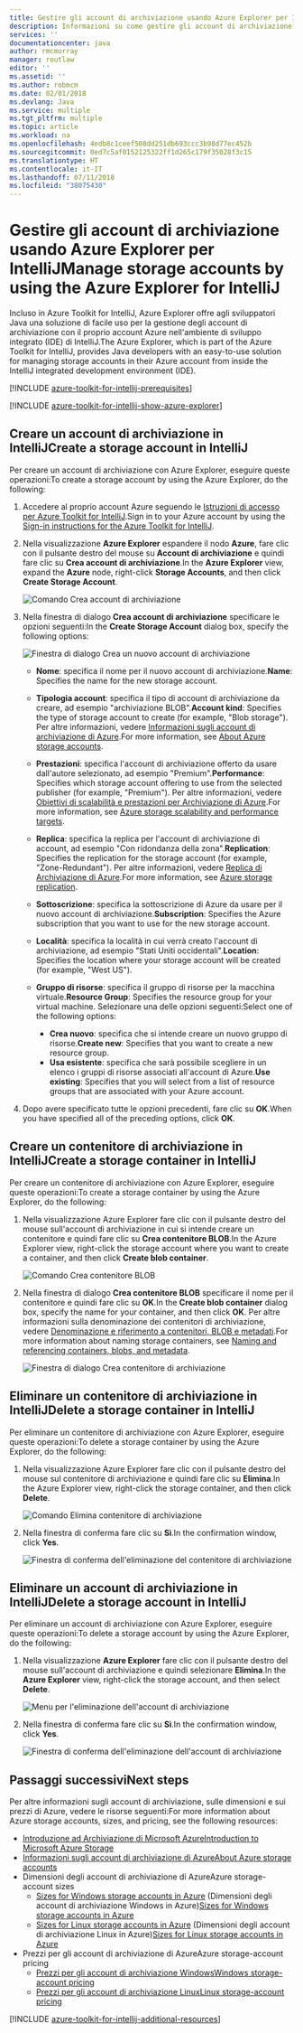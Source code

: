 ```yaml
---
title: Gestire gli account di archiviazione usando Azure Explorer per IntelliJ
description: Informazioni su come gestire gli account di archiviazione di Azure con Azure Explorer per IntelliJ.
services: ''
documentationcenter: java
author: rmcmurray
manager: routlaw
editor: ''
ms.assetid: ''
ms.author: robmcm
ms.date: 02/01/2018
ms.devlang: Java
ms.service: multiple
ms.tgt_pltfrm: multiple
ms.topic: article
ms.workload: na
ms.openlocfilehash: 4edb8c1ceef508dd251db693ccc3b98d77ec452b
ms.sourcegitcommit: 0ed7c5af0152125322ff1d265c179f35028f3c15
ms.translationtype: HT
ms.contentlocale: it-IT
ms.lasthandoff: 07/11/2018
ms.locfileid: "38075430"
---
```

# <a name="manage-storage-accounts-by-using-the-azure-explorer-for-intellij"></a><span data-ttu-id="15365-103">Gestire gli account di archiviazione usando Azure Explorer per IntelliJ</span><span class="sxs-lookup"><span data-stu-id="15365-103">Manage storage accounts by using the Azure Explorer for IntelliJ</span></span>

<span data-ttu-id="15365-104">Incluso in Azure Toolkit for IntelliJ, Azure Explorer offre agli sviluppatori Java una soluzione di facile uso per la gestione degli account di archiviazione con il proprio account Azure nell'ambiente di sviluppo integrato (IDE) di IntelliJ.</span><span class="sxs-lookup"><span data-stu-id="15365-104">The Azure Explorer, which is part of the Azure Toolkit for IntelliJ, provides Java developers with an easy-to-use solution for managing storage accounts in their Azure account from inside the IntelliJ integrated development environment (IDE).</span></span>

[!INCLUDE [azure-toolkit-for-intellij-prerequisites](../includes/azure-toolkit-for-intellij-prerequisites.md)]

[!INCLUDE [azure-toolkit-for-intellij-show-azure-explorer](../includes/azure-toolkit-for-intellij-show-azure-explorer.md)]

## <a name="create-a-storage-account-in-intellij"></a><span data-ttu-id="15365-105">Creare un account di archiviazione in IntelliJ</span><span class="sxs-lookup"><span data-stu-id="15365-105">Create a storage account in IntelliJ</span></span>

<span data-ttu-id="15365-106">Per creare un account di archiviazione con Azure Explorer, eseguire queste operazioni:</span><span class="sxs-lookup"><span data-stu-id="15365-106">To create a storage account by using the Azure Explorer, do the following:</span></span>

1. <span data-ttu-id="15365-107">Accedere al proprio account Azure seguendo le [Istruzioni di accesso per Azure Toolkit for IntelliJ].</span><span class="sxs-lookup"><span data-stu-id="15365-107">Sign in to your Azure account by using the [Sign-in instructions for the Azure Toolkit for IntelliJ].</span></span> 

2. <span data-ttu-id="15365-108">Nella visualizzazione **Azure Explorer** espandere il nodo **Azure**, fare clic con il pulsante destro del mouse su **Account di archiviazione** e quindi fare clic su **Crea account di archiviazione**.</span><span class="sxs-lookup"><span data-stu-id="15365-108">In the **Azure Explorer** view, expand the **Azure** node, right-click **Storage Accounts**, and then click **Create Storage Account**.</span></span>

   ![Comando Crea account di archiviazione][CS01]

3. <span data-ttu-id="15365-110">Nella finestra di dialogo **Crea account di archiviazione** specificare le opzioni seguenti:</span><span class="sxs-lookup"><span data-stu-id="15365-110">In the **Create Storage Account** dialog box, specify the following options:</span></span>

   ![Finestra di dialogo Crea un nuovo account di archiviazione][CS02]

   * <span data-ttu-id="15365-112">**Nome**: specifica il nome per il nuovo account di archiviazione.</span><span class="sxs-lookup"><span data-stu-id="15365-112">**Name**: Specifies the name for the new storage account.</span></span>

   * <span data-ttu-id="15365-113">**Tipologia account**: specifica il tipo di account di archiviazione da creare, ad esempio "archiviazione BLOB".</span><span class="sxs-lookup"><span data-stu-id="15365-113">**Account kind**: Specifies the type of storage account to create (for example, "Blob storage").</span></span> <span data-ttu-id="15365-114">Per altre informazioni, vedere [Informazioni sugli account di archiviazione di Azure].</span><span class="sxs-lookup"><span data-stu-id="15365-114">For more information, see [About Azure storage accounts].</span></span> 

   * <span data-ttu-id="15365-115">**Prestazioni**: specifica l'account di archiviazione offerto da usare dall'autore selezionato, ad esempio "Premium".</span><span class="sxs-lookup"><span data-stu-id="15365-115">**Performance**: Specifies which storage account offering to use from the selected publisher (for example, "Premium").</span></span> <span data-ttu-id="15365-116">Per altre informazioni, vedere [Obiettivi di scalabilità e prestazioni per Archiviazione di Azure].</span><span class="sxs-lookup"><span data-stu-id="15365-116">For more information, see [Azure storage scalability and performance targets].</span></span> 

   * <span data-ttu-id="15365-117">**Replica**: specifica la replica per l'account di archiviazione di account, ad esempio "Con ridondanza della zona".</span><span class="sxs-lookup"><span data-stu-id="15365-117">**Replication**: Specifies the replication for the storage account (for example, "Zone-Redundant").</span></span> <span data-ttu-id="15365-118">Per altre informazioni, vedere [Replica di Archiviazione di Azure].</span><span class="sxs-lookup"><span data-stu-id="15365-118">For more information, see [Azure storage replication].</span></span> 

   * <span data-ttu-id="15365-119">**Sottoscrizione**: specifica la sottoscrizione di Azure da usare per il nuovo account di archiviazione.</span><span class="sxs-lookup"><span data-stu-id="15365-119">**Subscription**: Specifies the Azure subscription that you want to use for the new storage account.</span></span>

   * <span data-ttu-id="15365-120">**Località**: specifica la località in cui verrà creato l'account di archiviazione, ad esempio "Stati Uniti occidentali".</span><span class="sxs-lookup"><span data-stu-id="15365-120">**Location**: Specifies the location where your storage account will be created (for example, "West US").</span></span>

   * <span data-ttu-id="15365-121">**Gruppo di risorse**: specifica il gruppo di risorse per la macchina virtuale.</span><span class="sxs-lookup"><span data-stu-id="15365-121">**Resource Group**: Specifies the resource group for your virtual machine.</span></span> <span data-ttu-id="15365-122">Selezionare una delle opzioni seguenti:</span><span class="sxs-lookup"><span data-stu-id="15365-122">Select one of the following options:</span></span>
      * <span data-ttu-id="15365-123">**Crea nuovo**: specifica che si intende creare un nuovo gruppo di risorse.</span><span class="sxs-lookup"><span data-stu-id="15365-123">**Create new**: Specifies that you want to create a new resource group.</span></span>
      * <span data-ttu-id="15365-124">**Usa esistente**: specifica che sarà possibile scegliere in un elenco i gruppi di risorse associati all'account di Azure.</span><span class="sxs-lookup"><span data-stu-id="15365-124">**Use existing**: Specifies that you will select from a list of resource groups that are associated with your Azure account.</span></span>

4. <span data-ttu-id="15365-125">Dopo avere specificato tutte le opzioni precedenti, fare clic su **OK**.</span><span class="sxs-lookup"><span data-stu-id="15365-125">When you have specified all of the preceding options, click **OK**.</span></span>

## <a name="create-a-storage-container-in-intellij"></a><span data-ttu-id="15365-126">Creare un contenitore di archiviazione in IntelliJ</span><span class="sxs-lookup"><span data-stu-id="15365-126">Create a storage container in IntelliJ</span></span>

<span data-ttu-id="15365-127">Per creare un contenitore di archiviazione con Azure Explorer, eseguire queste operazioni:</span><span class="sxs-lookup"><span data-stu-id="15365-127">To create a storage container by using the Azure Explorer, do the following:</span></span>

1. <span data-ttu-id="15365-128">Nella visualizzazione Azure Explorer fare clic con il pulsante destro del mouse sull'account di archiviazione in cui si intende creare un contenitore e quindi fare clic su **Crea contenitore BLOB**.</span><span class="sxs-lookup"><span data-stu-id="15365-128">In the Azure Explorer view, right-click the storage account where you want to create a container, and then click **Create blob container**.</span></span>

   ![Comando Crea contenitore BLOB][CC01]

2. <span data-ttu-id="15365-130">Nella finestra di dialogo **Crea contenitore BLOB** specificare il nome per il contenitore e quindi fare clic su **OK**.</span><span class="sxs-lookup"><span data-stu-id="15365-130">In the **Create blob container** dialog box, specify the name for your container, and then click **OK**.</span></span> <span data-ttu-id="15365-131">Per altre informazioni sulla denominazione dei contenitori di archiviazione, vedere [Denominazione e riferimento a contenitori, BLOB e metadati].</span><span class="sxs-lookup"><span data-stu-id="15365-131">For more information about naming storage containers, see [Naming and referencing containers, blobs, and metadata].</span></span>

   ![Finestra di dialogo Crea contenitore di archiviazione][CC02]

## <a name="delete-a-storage-container-in-intellij"></a><span data-ttu-id="15365-133">Eliminare un contenitore di archiviazione in IntelliJ</span><span class="sxs-lookup"><span data-stu-id="15365-133">Delete a storage container in IntelliJ</span></span>

<span data-ttu-id="15365-134">Per eliminare un contenitore di archiviazione con Azure Explorer, eseguire queste operazioni:</span><span class="sxs-lookup"><span data-stu-id="15365-134">To delete a storage container by using the Azure Explorer, do the following:</span></span>

1. <span data-ttu-id="15365-135">Nella visualizzazione Azure Explorer fare clic con il pulsante destro del mouse sul contenitore di archiviazione e quindi fare clic su **Elimina**.</span><span class="sxs-lookup"><span data-stu-id="15365-135">In the Azure Explorer view, right-click the storage container, and then click **Delete**.</span></span>

   ![Comando Elimina contenitore di archiviazione][DC01]

2. <span data-ttu-id="15365-137">Nella finestra di conferma fare clic su **Sì**.</span><span class="sxs-lookup"><span data-stu-id="15365-137">In the confirmation window, click **Yes**.</span></span>

   ![Finestra di conferma dell'eliminazione del contenitore di archiviazione][DC02]

## <a name="delete-a-storage-account-in-intellij"></a><span data-ttu-id="15365-139">Eliminare un account di archiviazione in IntelliJ</span><span class="sxs-lookup"><span data-stu-id="15365-139">Delete a storage account in IntelliJ</span></span>

<span data-ttu-id="15365-140">Per eliminare un account di archiviazione con Azure Explorer, eseguire queste operazioni:</span><span class="sxs-lookup"><span data-stu-id="15365-140">To delete a storage account by using the Azure Explorer, do the following:</span></span>

1. <span data-ttu-id="15365-141">Nella visualizzazione **Azure Explorer** fare clic con il pulsante destro del mouse sull'account di archiviazione e quindi selezionare **Elimina**.</span><span class="sxs-lookup"><span data-stu-id="15365-141">In the **Azure Explorer** view, right-click the storage account, and then select **Delete**.</span></span>

   ![Menu per l'eliminazione dell'account di archiviazione][DS01]

2. <span data-ttu-id="15365-143">Nella finestra di conferma fare clic su **Sì**.</span><span class="sxs-lookup"><span data-stu-id="15365-143">In the confirmation window, click **Yes**.</span></span>

   ![Finestra di conferma dell'eliminazione dell'account di archiviazione][DS02]

## <a name="next-steps"></a><span data-ttu-id="15365-145">Passaggi successivi</span><span class="sxs-lookup"><span data-stu-id="15365-145">Next steps</span></span>

<span data-ttu-id="15365-146">Per altre informazioni sugli account di archiviazione, sulle dimensioni e sui prezzi di Azure, vedere le risorse seguenti:</span><span class="sxs-lookup"><span data-stu-id="15365-146">For more information about Azure storage accounts, sizes, and pricing, see the following resources:</span></span>

* <span data-ttu-id="15365-147">[Introduzione ad Archiviazione di Microsoft Azure]</span><span class="sxs-lookup"><span data-stu-id="15365-147">[Introduction to Microsoft Azure Storage]</span></span>
* <span data-ttu-id="15365-148">[Informazioni sugli account di archiviazione di Azure]</span><span class="sxs-lookup"><span data-stu-id="15365-148">[About Azure storage accounts]</span></span>
* <span data-ttu-id="15365-149">Dimensioni degli account di archiviazione di Azure</span><span class="sxs-lookup"><span data-stu-id="15365-149">Azure storage-account sizes</span></span>
  * <span data-ttu-id="15365-150">[Sizes for Windows storage accounts in Azure] (Dimensioni degli account di archiviazione Windows in Azure)</span><span class="sxs-lookup"><span data-stu-id="15365-150">[Sizes for Windows storage accounts in Azure]</span></span>
  * <span data-ttu-id="15365-151">[Sizes for Linux storage accounts in Azure] (Dimensioni degli account di archiviazione Linux in Azure)</span><span class="sxs-lookup"><span data-stu-id="15365-151">[Sizes for Linux storage accounts in Azure]</span></span>
* <span data-ttu-id="15365-152">Prezzi per gli account di archiviazione di Azure</span><span class="sxs-lookup"><span data-stu-id="15365-152">Azure storage-account pricing</span></span>
  * <span data-ttu-id="15365-153">[Prezzi per gli account di archiviazione Windows]</span><span class="sxs-lookup"><span data-stu-id="15365-153">[Windows storage-account pricing]</span></span>
  * <span data-ttu-id="15365-154">[Prezzi per gli account di archiviazione Linux]</span><span class="sxs-lookup"><span data-stu-id="15365-154">[Linux storage-account pricing]</span></span>

[!INCLUDE [azure-toolkit-for-intellij-additional-resources](../includes/azure-toolkit-for-intellij-additional-resources.md)]

<!-- URL List -->

[Istruzioni di accesso per Azure Toolkit for IntelliJ]: ./azure-toolkit-for-intellij-sign-in-instructions.md
[Sign-in instructions for the Azure Toolkit for IntelliJ]: ./azure-toolkit-for-intellij-sign-in-instructions.md
[Introduzione ad Archiviazione di Microsoft Azure]: /azure/storage/storage-introduction
[Introduction to Microsoft Azure Storage]: /azure/storage/storage-introduction
[Informazioni sugli account di archiviazione di Azure]: /azure/storage/storage-create-storage-account
[About Azure storage accounts]: /azure/storage/storage-create-storage-account
[Replica di Archiviazione di Azure]: /azure/storage/storage-redundancy
[Azure storage replication]: /azure/storage/storage-redundancy
[Obiettivi di scalabilità e prestazioni per Archiviazione di Azure]: /azure/storage/storage-scalability-targets
[Azure storage scalability and Performance Targets]: /azure/storage/storage-scalability-targets
[Denominazione e riferimento a contenitori, BLOB e metadati]: http://go.microsoft.com/fwlink/?LinkId=255555
[Naming and referencing containers, blobs, and metadata]: http://go.microsoft.com/fwlink/?LinkId=255555

[Sizes for Windows storage accounts in Azure]: /azure/virtual-machines/virtual-machines-windows-sizes (Dimensioni degli account di archiviazione Windows in Azure)
[Sizes for Linux storage accounts in Azure]: /azure/virtual-machines/virtual-machines-linux-sizes (Dimensioni degli account di archiviazione Linux in Azure)
[Prezzi per gli account di archiviazione Windows]: /pricing/details/virtual-machines/windows/
[Windows storage-account pricing]: /pricing/details/virtual-machines/windows/
[Prezzi per gli account di archiviazione Linux]: /pricing/details/virtual-machines/linux/
[Linux storage-account pricing]: /pricing/details/virtual-machines/linux/

<!-- IMG List -->

[CS01]: media/azure-toolkit-for-intellij-managing-storage-accounts-using-azure-explorer/CS01.png
[CS02]: media/azure-toolkit-for-intellij-managing-storage-accounts-using-azure-explorer/CS02.png
[CC01]: media/azure-toolkit-for-intellij-managing-storage-accounts-using-azure-explorer/CC01.png
[CC02]: media/azure-toolkit-for-intellij-managing-storage-accounts-using-azure-explorer/CC02.png

[DS01]: media/azure-toolkit-for-intellij-managing-storage-accounts-using-azure-explorer/DS01.png
[DS02]: media/azure-toolkit-for-intellij-managing-storage-accounts-using-azure-explorer/DS02.png
[DC01]: media/azure-toolkit-for-intellij-managing-storage-accounts-using-azure-explorer/DC01.png
[DC02]: media/azure-toolkit-for-intellij-managing-storage-accounts-using-azure-explorer/DC02.png
